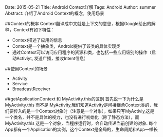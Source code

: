 Date: 2015-05-21
Title: Android Context详解
Tags: Android
Author: summer
Abstract: 介绍了Android Context的概念，使用场景


##Context的概率
  Context翻译成中文就是上下文的意思，根据Google给出的解释，Context有如下特性：
  * Context描述了应用的信息
  * Context是一个抽象类，Android提供了该类的具体实现类
  * 通过Context可以访问应用程序的资源和类，也包括一些应用级别的操作（启动Activiyt, 发送广播，接收Intent信息）

##使用Context的场景
  * Activity
  * Service 
  * BroadcastReceiver

##getApplicationContext 和 MyActivity.this的区别
  首先说一下为什么是MyActivity.this 而不是 MyActivity,我们知道Activity是间接继承Context类的，我们要传入的是一个Context对象时（注意是一个对象），如果只写MyActiviy,这是一个类名，并不是具体的视力，也没有进行初始化（除了静态方法），而MyActivity.this 这是一个对象，当程序运行时，会自动传递当前创建的对象.
  每个App都有一个Application的实例，这个Context是全局的，生命周期和App一样长
